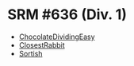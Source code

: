 # SRM #636 (Div. 1)

* [ChocolateDividingEasy](http://community.topcoder.com/stat?c=problem_statement&pm=13497&rd=16079)
* [ClosestRabbit](http://community.topcoder.com/stat?c=problem_statement&pm=13366&rd=16079)
* [Sortish](http://community.topcoder.com/stat?c=problem_statement&pm=13477&rd=16079)
